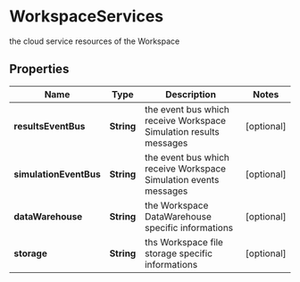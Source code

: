 

# WorkspaceServices

the cloud service resources of the Workspace

## Properties

Name | Type | Description | Notes
------------ | ------------- | ------------- | -------------
**resultsEventBus** | **String** | the event bus which receive Workspace Simulation results messages |  [optional]
**simulationEventBus** | **String** | the event bus which receive Workspace Simulation events messages |  [optional]
**dataWarehouse** | **String** | the Workspace DataWarehouse specific informations |  [optional]
**storage** | **String** | ths Workspace file storage specific informations |  [optional]




